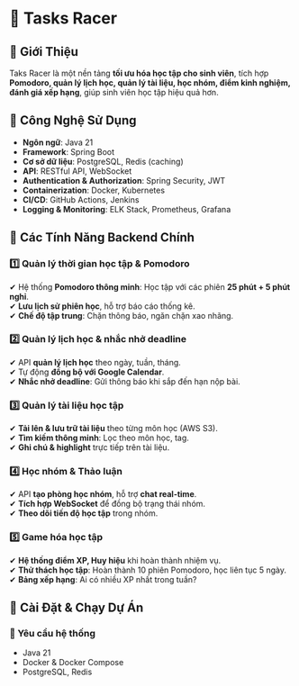 # 📌 Tasks Racer

## 📖 Giới Thiệu

Taks Racer là một nền tảng **tối ưu hóa học tập cho sinh viên**, tích hợp **Pomodoro, quản lý lịch học, quản lý tài liệu, học nhóm, điểm kinh nghiệm, đánh giá xếp hạng**, giúp sinh viên học tập hiệu quả hơn.

## 🚀 Công Nghệ Sử Dụng

- **Ngôn ngữ**: Java 21
- **Framework**: Spring Boot
- **Cơ sở dữ liệu**: PostgreSQL, Redis (caching)
- **API**: RESTful API, WebSocket
- **Authentication & Authorization**: Spring Security, JWT
- **Containerization**: Docker, Kubernetes
- **CI/CD**: GitHub Actions, Jenkins
- **Logging & Monitoring**: ELK Stack, Prometheus, Grafana

## 📌 Các Tính Năng Backend Chính

### 1️⃣ **Quản lý thời gian học tập & Pomodoro**

✔ Hệ thống **Pomodoro thông minh**: Học tập với các phiên **25 phút + 5 phút nghỉ**.  
✔ **Lưu lịch sử phiên học**, hỗ trợ báo cáo thống kê.  
✔ **Chế độ tập trung**: Chặn thông báo, ngăn chặn xao nhãng.

### 2️⃣ **Quản lý lịch học & nhắc nhở deadline**

✔ API **quản lý lịch học** theo ngày, tuần, tháng.  
✔ Tự động **đồng bộ với Google Calendar**.  
✔ **Nhắc nhở deadline**: Gửi thông báo khi sắp đến hạn nộp bài.

### 3️⃣ **Quản lý tài liệu học tập**

✔ **Tải lên & lưu trữ tài liệu** theo từng môn học (AWS S3).  
✔ **Tìm kiếm thông minh**: Lọc theo môn học, tag.  
✔ **Ghi chú & highlight** trực tiếp trên tài liệu.

### 4️⃣ **Học nhóm & Thảo luận**

✔ API **tạo phòng học nhóm**, hỗ trợ **chat real-time**.  
✔ **Tích hợp WebSocket** để đồng bộ trạng thái nhóm.  
✔ **Theo dõi tiến độ học tập** trong nhóm.

### 5️⃣ **Game hóa học tập**

✔ **Hệ thống điểm XP, Huy hiệu** khi hoàn thành nhiệm vụ.  
✔ **Thử thách học tập**: Hoàn thành 10 phiên Pomodoro, học liên tục 5 ngày.  
✔ **Bảng xếp hạng**: Ai có nhiều XP nhất trong tuần?

## 📜 Cài Đặt & Chạy Dự Án

### 📌 Yêu cầu hệ thống

- Java 21
- Docker & Docker Compose
- PostgreSQL, Redis
